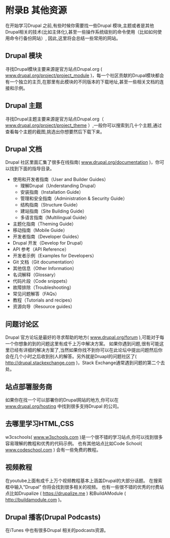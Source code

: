 # 附录B 其他资源

在开始学习Drupal 之前,有些时候你需要找一些Drupal 模块,主题或者是其他Drupal相关的技术(比如主体化),甚至一些操作系统级别的命令使用（比如如何使用命令行备份网站）, 因此,这里将会总结一些常用的网站。

## Drupal 模块

寻找Drupal模块主要来源是官方站点Drupal.org ( www.drupal.org/project/project_module )，每一个社区贡献的Drupal模块都会有一个独立的主页,在那里有此模块的不同版本的下载地址,甚至一些相关文档的连接和示例。

## Drupal 主题

寻找Drupal主题主要来源是官方站点Drupal.org（ www.drupal.org/project/project_theme ）,一般你可以搜索到几十个主题,通过查看每个主题的截图,挑选出你想要然后下载下来。

## Drupal 文档

Drupal 社区里面汇集了很多在线指南( www.drupal.org/documentation )，你可以找到下面的指导目录。

* 使用和开发者指南（User and Builder Guides）
	* 理解Drupal（Understanding Drupal）
	* 安装指南（Installation Guide）
	* 管理和安全指南（Administration & Security Guide）
	* 结构指南（Structure Guide）
	* 建站指南（Site Building Guide）
	* 多语言指南（Multilingual Guide）
* 主题化指南（Theming Guide）
* 移动指南（Mobile Guide）
* 开发者指南（Developer Guides）
* Drupal 开发（Develop for Drupal）
* API 参考（API Reference）
* 开发者示例（Examples for Developers）
* Git 文档（Git documentation）
* 其他信息（Other Information）
* 名词解释（Glossary）
* 代码片段（Code snippets）
* 故障排除（Troubleshooting）
* 常见问题解答（FAQs）
* 教程（Tutorials and recipes）
* 资源向导（Resource guides）

## 问题讨论区

Drupal 官方论坛是最好的寻求帮助的地方( www.drupal.org/forum ),可能对于每一个你想象的到的问题这里有成千上万中解决方案。 如果你遇到问题,很有可能这里已经有详细的解决方案了,当然如果你找不到你可以在此论坛中提出问题然后你会在几个小时之后收到别人的解答。另外就是Druapl的问题社区了( http://drupal.stackexchange.com )，Stack Exchange通常遇到问题的第二个去处。

## 站点部署服务商

如果你在找一个可以部署你的Drupal网站的地方,你可以在 www.drupal.org/hosting 中找到很多支持Drupal 的公司。

## 去哪里学习HTML,CSS

w3cschools( www.w3schools.com )是一个很不错的学习站点,你可以找到很多容易理解的教程和优秀的代码示例。 也有其他站点比如Code School( www.codeschool.com ) 会有一些免费的教程。

## 视频教程

在youtube上面有成千上万个视频教程基本上涵盖Drupal的大部分话题。 在搜索框中输入"Drupal" 你将会找到很多相关的视频。 也有一些很不错的优秀的付费站点比如Drupalize ( https://drupalize.me ) 和BuildAModule ( http://buildamodule.com )。

## Drupal 播客(Drupal Podcasts)

在iTunes 中也有很多Drupal 相关的podcasts资源。











































